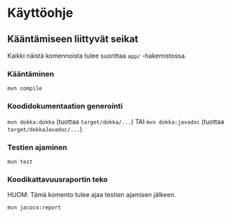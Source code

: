 # Käyttöohje

## Kääntämiseen liittyvät seikat

Kaikki näistä komennoista tulee suorittaa `app/` -hakemistossa.

### Kääntäminen

`mvn compile`

### Koodidokumentaation generointi

`mvn dokka:dokka` (tuottaa `target/dokka/...`) TAI
`mvn dokka:javadoc` (tuottaa `target/dokkaJavadoc/...`)

### Testien ajaminen

`mvn test`

### Koodikattavuusraportin teko

HUOM: Tämä komento tulee ajaa testien ajamisen jälkeen.

`mvn jacoco:report`
